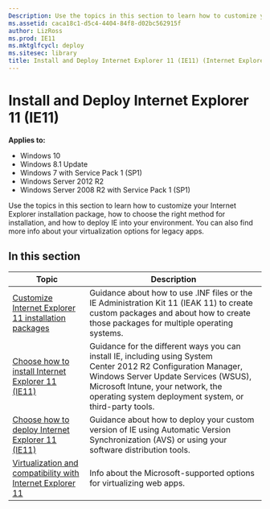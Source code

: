 ```yaml
---
Description: Use the topics in this section to learn how to customize your Internet Explorer installation package, how to choose the right method for installation, and how to deploy IE into your environment.
ms.assetid: caca18c1-d5c4-4404-84f8-d02bc562915f
author: LizRoss
ms.prod: IE11
ms.mktglfcycl: deploy
ms.sitesec: library
title: Install and Deploy Internet Explorer 11 (IE11) (Internet Explorer 11 for IT Pros)
---
```


# Install and Deploy Internet Explorer 11 (IE11)

**Applies to:**

-   Windows 10
-   Windows 8.1 Update
-   Windows 7 with Service Pack 1 (SP1)
-   Windows Server 2012 R2
-   Windows Server 2008 R2 with Service Pack 1 (SP1)

Use the topics in this section to learn how to customize your Internet Explorer installation package, how to choose the right method for installation, and how to deploy IE into your environment. You can also find more info about your virtualization options for legacy apps.

## In this section

|Topic |Description |
|------|------------|
|[Customize Internet Explorer 11 installation packages](customize-ie11-install-packages.md) |Guidance about how to use .INF files or the IE Administration Kit 11 (IEAK 11) to create custom packages and about how to create those packages for multiple operating systems. |
|[Choose how to install Internet Explorer 11 (IE11)](choose-how-to-install-ie11.md) |Guidance for the different ways you can install IE, including using System Center 2012 R2 Configuration Manager, Windows Server Update Services (WSUS), Microsoft Intune, your network, the operating system deployment system, or third-party tools. |
|[Choose how to deploy Internet Explorer 11 (IE11)](choose-how-to-deploy-ie11.md) |Guidance about how to deploy your custom version of IE using Automatic Version Synchronization (AVS) or using your software distribution tools. |
|[Virtualization and compatibility with Internet Explorer 11](virtualization-and-compatibility-with-ie11.md) |Info about the Microsoft-supported options for virtualizing web apps. |
 

 

 



